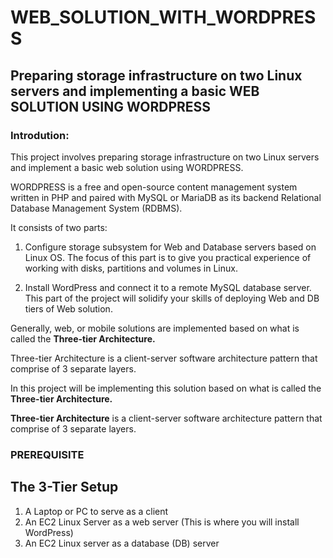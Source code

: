 # WEB_SOLUTION_WITH_WORDPRESS

## Preparing storage infrastructure on two Linux servers and implementing a basic WEB SOLUTION USING WORDPRESS

### Introdution:

This project involves preparing storage infrastructure on two Linux servers and implement a basic web solution using WORDPRESS.

WORDPRESS is a free and open-source content management system written in PHP and paired with MySQL or MariaDB as its backend Relational
Database Management System (RDBMS).

It consists of two parts:

1. Configure storage subsystem for Web and Database servers based on Linux OS. The focus of
   this part is to give you practical experience of working with disks, partitions and volumes in
   Linux.

2. Install WordPress and connect it to a remote MySQL database server. This part of the project
   will solidify your skills of deploying Web and DB tiers of Web solution.

Generally, web, or mobile solutions are implemented based on what is called the **Three-tier Architecture.**

Three-tier Architecture is a client-server software architecture pattern that comprise of 3 separate layers.

In this project will be implementing this solution based on what is called the **Three-tier Architecture.**

**Three-tier Architecture** is a client-server software architecture pattern that comprise of 3 separate layers.

### PREREQUISITE

## The 3-Tier Setup

1. A Laptop or PC to serve as a client
2. An EC2 Linux Server as a web server (This is where you will install WordPress)
3. An EC2 Linux server as a database (DB) server
